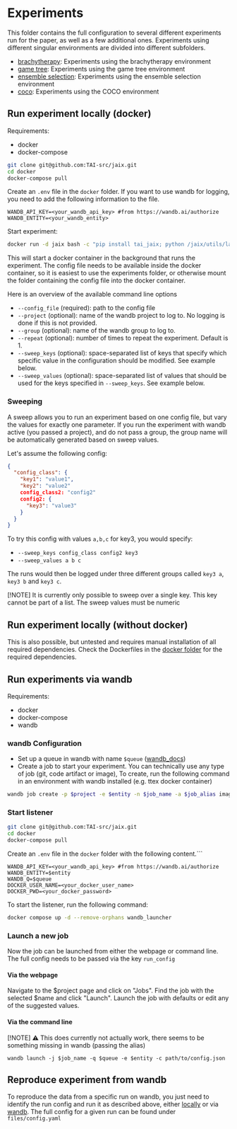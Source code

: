 # Experiments

This folder contains the full configuration to several different experiments run for the paper, as well as a few additional ones. Experiments using different singular environments are divided into different subfolders.

* [brachytherapy](rbf): Experiments using the brachytherapy environment
* [game tree](mmind): Experiments using the game tree environment
* [ensemble selection](hpo): Experiments using the ensemble selection environment
* [coco](coco): Experiments using the COCO environment

## Run experiment locally (docker)

Requirements:
* docker
* docker-compose

```bash
git clone git@github.com:TAI-src/jaix.git
cd docker
docker-compose pull
```
Create an `.env` file in the `docker` folder. If you want to use wandb for logging, you need to add the following information to the file.
```
WANDB_API_KEY=<your_wandb_api_key> #from https://wandb.ai/authorize
WANDB_ENTITY=<your_wandb_entity>
```
Start experiment:
```bash
docker run -d jaix bash -c "pip install tai_jaix; python /jaix/utils/launch_experiment.py --config_file /experiments/<path/to/config_file>"
```
This will start a docker container in the background that runs the experiment. The config file needs to be available inside the docker container, so it is easiest to use the experiments folder, or otherwise mount the folder containing the config file into the docker container.

Here is an overview of the available command line options
* `--config_file` (required): path to the config file
* `--project` (optional): name of the wandb project to log to. No logging is done if this is not provided.
* `--group` (optional): name of the wandb group to log to.
* `--repeat` (optional): number of times to repeat the experiment. Default is 1.
* `--sweep_keys` (optional): space-separated list of keys that specify which specific value in the configuration should be modified. See example below.
* `--sweep_values` (optional): space-separated list of values that should be used for the keys specified in `--sweep_keys`. See example below.

### Sweeping

A sweep allows you to run an experiment based on one config file, but vary the values for exactly one parameter. If you run the experiment with wandb active (you passed a project), and do not pass a group, the group name will be automatically generated based on sweep values.

Let's assume the following config:
```json
{
  "config_class": {
    "key1": "value1",
    "key2": "value2"
    config_class2: "config2"
    config2: {
      "key3": "value3"
    }
  }
}
```
To try this config with values `a,b,c` for key3, you would specify:
* `--sweep_keys config_class config2 key3`
* `--sweep_values a b c`

The runs would then be logged under three different groups called `key3 a`, `key3 b` and `key3 c`.

[!NOTE]
It is currently only possible to sweep over a single key. This key cannot be part of a list. The sweep values must be numeric

## Run experiment locally (without docker)
This is also possible, but untested and requires manual installation of all required dependencies. Check the Dockerfiles in the [docker folder](../docker) for the required dependencies.

## Run experiments via wandb

Requirements:
* docker
* docker-compose
* wandb


### wandb Configuration
* Set up a queue in wandb with name `$queue` ([wandb_docs](https://docs.wandb.ai/guides/launch/walkthrough#create-a-queue))
* Create a job to start your experiment. You can technically use any type of job (git, code artifact or image), To create, run the following command in an environment with wandb installed (e.g. ttex docker container)
```bash
wandb job create -p $project -e $entity -n $job_name -a $job_alias image $image
```
### Start listener
```bash
git clone git@github.com:TAI-src/jaix.git
cd docker
docker-compose pull
```
Create an `.env` file in the `docker` folder with the following content.```
```
WANDB_API_KEY=<your_wandb_api_key> #from https://wandb.ai/authorize
WANDB_ENTITY=$entity
WANDB_Q=$queue
DOCKER_USER_NAME=<your_docker_user_name>
DOCKER_PWD=<your_docker_password>
```

To start the listener, run the following command:
```bash
docker compose up -d --remove-orphans wandb_launcher
```
### Launch a new job

Now the job can be launched from either the webpage or command line. The full config needs to be passed via the key `run_config`

#### Via the webpage

Navigate to the $project page and click on "Jobs". Find the job with the selected $name and click "Launch". Launch the job with defaults or edit any of the suggested values.

#### Via the command line
[!NOTE]
:warning: This does currently not actually work, there seems to be something missing in wandb (passing the alias)

```
wandb launch -j $job_name -q $queue -e $entity -c path/to/config.json
```

## Reproduce experiment from wandb

To reproduce the data from a specific run on wandb, you just need to identify the run config and run it as described above, either [locally](#run-experiment-locally-docker) or via [wandb](#run-experiments-via-wandb). The full config for a given run can be found under `files/config.yaml`
